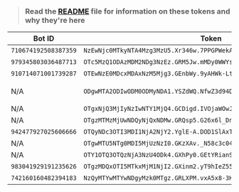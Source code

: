 >### Read the [README](https://github.com/SammyWhamy/invalidate-tokens/blob/main/README.md) file for information on these tokens and why they're here

|Bot ID|Token|Date|Link
|--------|-----|-------|----
|`710674192508387359`|`NzEwNjc0MTkyNTA4Mzg3MzU5.Xr346w.7PPGPWekA9Kq7b532X3Fn9J5gZQ`|10/06/2022|[link](https://replit.com/@HatsuneMiku8/Discord-MusicBot?v=1#botconfig.js)
|`979345803036487713`|`OTc5MzQ1ODAzMDM2NDg3NzEz.GRM5Jw.mMDy0WWYsD6Rb5VXy7h2jWWIiPTunn1g_vNAOs`|10/06/2022|[link](https://replit.com/@DGOP123/DG-MUSIC-1?v=1#config.json)
|`910714071001739287`|`OTEwNzE0MDcxMDAxNzM5Mjg3.GEnbWy.9yAHWk-LtFc5h1f5_dQqorVSkGX3z9RhLlVO9A`|10/06/2022|[link](https://replit.com/@SubhanshuKumar2/Bot-with-Advanced-Dashboard#config.json)
|N/A                 |`ODgwMTA2ODIwODM0ODMyNDA1.YSZdWQ.NfwZ3d94D80AKG-Zfxb8gt_1nvI           `|10/06/2022|Removed 👍
|N/A                 |`OTgxNjQ3MjIyNzIwNTY1MjQ4.GCDigd.IVOjaWOwJCwdkBHk7xKi8cfORIVF9iyNyv1RFU`|10/06/2022|[link](https://replit.com/@Raindominguez/lucie?v=1#config/config.json)
|N/A                 |`OTgzMTMzMjUwNDQyNjQxNDMw.GRQsp5.G26x6l_Dn5RqpU8ocH0JiOd0sffT_X2lBBlw04`|10/06/2022|[link](https://replit.com/@LixLix2/Saturn-bot?v=1#config.json)
|`942477927025606666`|`OTQyNDc3OTI3MDI1NjA2NjY2.YglE-A.DOD1SlAxTa5MtftzuqKdO2jZSjg`           |10/06/2022|[link](https://replit.com/@The-real-Purple/Brotherhood-of-Steel?v=1#config.json)
|N/A                 |`OTgwMTU5NTg0MDI5MjUzNzI0.GKzXAv._N58c3c04xx3Z7TtSwMyAixm_kTnluyyritc8Q`|10/06/2022|[link](https://replit.com/@aabdllhlSlHy)
|N/A                 |`OTY1OTQ3OTQzNjA3NzU4ODk4.GXhPy0.GEtYRianS9jVnqUqyFDvQNbUh3aak_45wKkwXY`|10/06/2022|[link](https://replit.com/@ngyanng/disckk#config.json)
|`983041929191235626`|`OTgzMDQxOTI5MTkxMjM1NjI2.GXinm2.yT9hIeZ55x_z071nZN_1bRm7qjCz-gWdZH3EN8`|10/06/2022|N/A
|`742160160482394183`|`NzQyMTYwMTYwNDgyMzk0MTgz.GRLXPM.vxA5x8-3HKSzHpAlmzQopDFHr53q-JRNYPTMAI`|10/06/2022|[link](https://replit.com/@AghaMeti/MrPazoki#config/bot.js)
